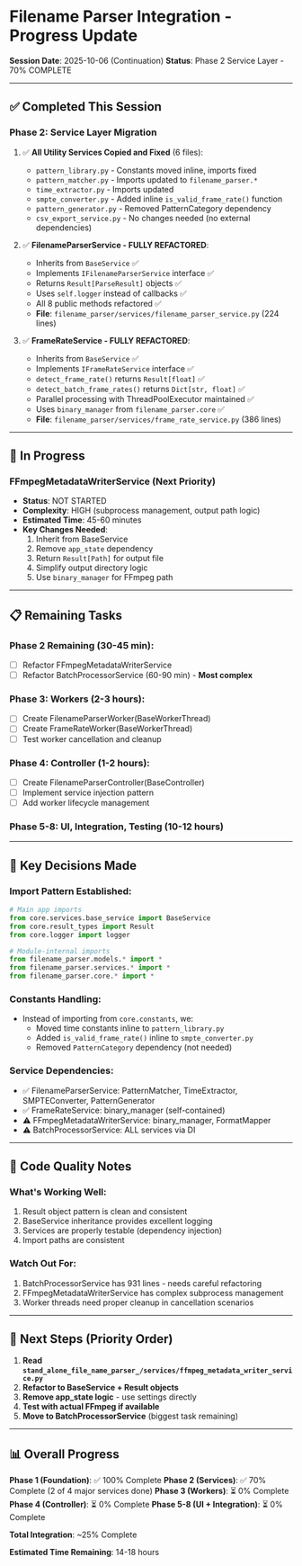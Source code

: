 # Filename Parser Integration - Progress Update

**Session Date**: 2025-10-06 (Continuation)
**Status**: Phase 2 Service Layer - 70% COMPLETE

---

## ✅ Completed This Session

### **Phase 2: Service Layer Migration**

1. ✅ **All Utility Services Copied and Fixed** (6 files):
   - `pattern_library.py` - Constants moved inline, imports fixed
   - `pattern_matcher.py` - Imports updated to `filename_parser.*`
   - `time_extractor.py` - Imports updated
   - `smpte_converter.py` - Added inline `is_valid_frame_rate()` function
   - `pattern_generator.py` - Removed PatternCategory dependency
   - `csv_export_service.py` - No changes needed (no external dependencies)

2. ✅ **FilenameParserService - FULLY REFACTORED**:
   - Inherits from `BaseService` ✅
   - Implements `IFilenameParserService` interface ✅
   - Returns `Result[ParseResult]` objects ✅
   - Uses `self.logger` instead of callbacks ✅
   - All 8 public methods refactored ✅
   - **File**: `filename_parser/services/filename_parser_service.py` (224 lines)

3. ✅ **FrameRateService - FULLY REFACTORED**:
   - Inherits from `BaseService` ✅
   - Implements `IFrameRateService` interface ✅
   - `detect_frame_rate()` returns `Result[float]` ✅
   - `detect_batch_frame_rates()` returns `Dict[str, float]` ✅
   - Parallel processing with ThreadPoolExecutor maintained ✅
   - Uses `binary_manager` from `filename_parser.core` ✅
   - **File**: `filename_parser/services/frame_rate_service.py` (386 lines)

---

## 🔄 In Progress

### **FFmpegMetadataWriterService** (Next Priority)
- **Status**: NOT STARTED
- **Complexity**: HIGH (subprocess management, output path logic)
- **Estimated Time**: 45-60 minutes
- **Key Changes Needed**:
  1. Inherit from BaseService
  2. Remove `app_state` dependency
  3. Return `Result[Path]` for output file
  4. Simplify output directory logic
  5. Use `binary_manager` for FFmpeg path

---

## 📋 Remaining Tasks

### **Phase 2 Remaining** (30-45 min):
- [ ] Refactor FFmpegMetadataWriterService
- [ ] Refactor BatchProcessorService (60-90 min) - **Most complex**

### **Phase 3: Workers** (2-3 hours):
- [ ] Create FilenameParserWorker(BaseWorkerThread)
- [ ] Create FrameRateWorker(BaseWorkerThread)
- [ ] Test worker cancellation and cleanup

### **Phase 4: Controller** (1-2 hours):
- [ ] Create FilenameParserController(BaseController)
- [ ] Implement service injection pattern
- [ ] Add worker lifecycle management

### **Phase 5-8**: UI, Integration, Testing (10-12 hours)

---

## 🔑 Key Decisions Made

### **Import Pattern Established**:
```python
# Main app imports
from core.services.base_service import BaseService
from core.result_types import Result
from core.logger import logger

# Module-internal imports
from filename_parser.models.* import *
from filename_parser.services.* import *
from filename_parser.core.* import *
```

### **Constants Handling**:
- Instead of importing from `core.constants`, we:
  - Moved time constants inline to `pattern_library.py`
  - Added `is_valid_frame_rate()` inline to `smpte_converter.py`
  - Removed `PatternCategory` dependency (not needed)

### **Service Dependencies**:
- ✅ FilenameParserService: PatternMatcher, TimeExtractor, SMPTEConverter, PatternGenerator
- ✅ FrameRateService: binary_manager (self-contained)
- ⚠️ FFmpegMetadataWriterService: binary_manager, FormatMapper
- ⚠️ BatchProcessorService: ALL services via DI

---

## 📝 Code Quality Notes

### **What's Working Well**:
1. Result object pattern is clean and consistent
2. BaseService inheritance provides excellent logging
3. Services are properly testable (dependency injection)
4. Import paths are consistent

### **Watch Out For**:
1. BatchProcessorService has 931 lines - needs careful refactoring
2. FFmpegMetadataWriterService has complex subprocess management
3. Worker threads need proper cleanup in cancellation scenarios

---

## 🚀 Next Steps (Priority Order)

1. **Read `stand_alone_file_name_parser_/services/ffmpeg_metadata_writer_service.py`**
2. **Refactor to BaseService + Result objects**
3. **Remove app_state logic** - use settings directly
4. **Test with actual FFmpeg if available**
5. **Move to BatchProcessorService** (biggest task remaining)

---

## 📊 Overall Progress

**Phase 1 (Foundation)**: ✅ 100% Complete
**Phase 2 (Services)**: ✅ 70% Complete (2 of 4 major services done)
**Phase 3 (Workers)**: ⏳ 0% Complete
**Phase 4 (Controller)**: ⏳ 0% Complete
**Phase 5-8 (UI + Integration)**: ⏳ 0% Complete

**Total Integration**: ~25% Complete

**Estimated Time Remaining**: 14-18 hours
